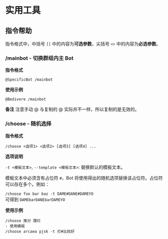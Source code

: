# 实用工具

## 指令帮助

指令格式中，中括号 `[]` 中的内容为**可选参数**，尖括号 `<>` 中的内容为**必选参数**。

### /mainbot - 切换群组内主 Bot

**指令格式**

```:no-line-numbers
@SpecificBot /mainbot
```

**使用示例**

```:no-line-numbers
@Bedivere /mainbot
```

**备注**
注意手动 @ 与复制的 @ 实际并不一样，所以复制的是无效的。


### /choose - 随机选择

**指令格式**

```:no-line-numbers
/choose <选项1> <选项2> [选项3] [选项4] ...
```

**选项说明**

`-t <模板文本>`, `--template <模板文本>`: 替换默认的模板文本。

模板文本中必须含有占位符 `#`，Bot 将使用得出的随机选项替换该占位符。占位符可以存在多个。例如：

`/choose foo bar baz -t DAME#DANE#DAMEYO`  
可得到 `DAMEbarDANEbarDAMEYO`

**使用示例**

```:no-line-numbers
/choose 推分 摆烂
- 使用模板
/choose arcaea pjsk -t 打#比较好
```

